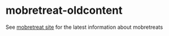 # mobretreat-oldcontent

See  [mobretreat site](https://mobretreat.org) for the latest information about mobretreats
